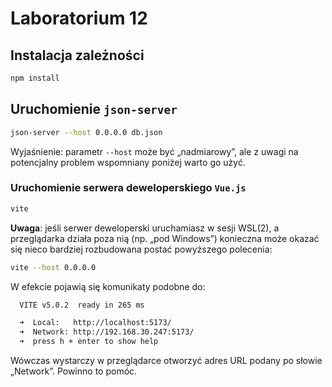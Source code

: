# Laboratorium 12

## Instalacja zależności

```sh
npm install
```

## Uruchomienie `json-server`

```sh
json-server --host 0.0.0.0 db.json
```

Wyjaśnienie: parametr `--host` może być „nadmiarowy”, ale z uwagi na potencjalny problem wspomniany poniżej warto go użyć.

### Uruchomienie serwera deweloperskiego `Vue.js`

```sh
vite
```

__Uwaga__: jeśli serwer deweloperski uruchamiasz w sesji WSL(2), a przeglądarka działa poza nią (np. „pod Windows”) konieczna może okazać się nieco bardziej rozbudowana postać powyższego polecenia:

```sh
vite --host 0.0.0.0
```

W efekcie pojawią się komunikaty podobne do:

```sh
  VITE v5.0.2  ready in 265 ms

  ➜  Local:   http://localhost:5173/
  ➜  Network: http://192.168.30.247:5173/
  ➜  press h + enter to show help
```

Wówczas wystarczy w przeglądarce otworzyć adres URL podany po słowie „Network”. Powinno to pomóc.
